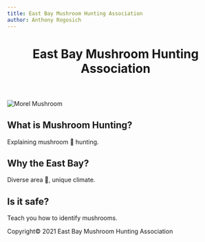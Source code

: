 ```yaml
---
title: East Bay Mushroom Hunting Association
author: Anthony Rogosich
---
```

<main>

<header>

# East Bay Mushroom Hunting Association

</header>

![Morel Mushroom](images/mushroom.jpg)

## What is Mushroom Hunting?

Explaining mushroom 🍄 hunting.
## Why the East Bay?

Diverse area 🌲, unique climate.

## Is it safe?

Teach you how to identify mushrooms.

</main>

<footer>Copyright© 2021 East Bay Mushroom Hunting Association</footer>